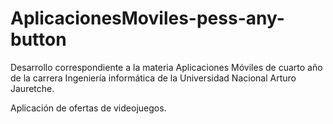# AplicacionesMoviles-pess-any-button
Desarrollo correspondiente a la materia Aplicaciones Móviles de cuarto año de la carrera Ingeniería informática de la Universidad Nacional Arturo Jauretche.

Aplicación de ofertas de videojuegos.
